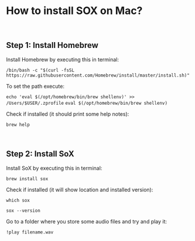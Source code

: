 # How to install SOX on Mac?
<br>

<p><h2><b>Step 1: Install Homebrew</h2></b></p>

<p>Install Homebrew by executing this in terminal:

``` /bin/bash -c "$(curl -fsSL https://raw.githubusercontent.com/Homebrew/install/master/install.sh)" ```
</p>

<p>To set the path execute:

``` echo 'eval $(/opt/homebrew/bin/brew shellenv)' >> /Users/$USER/.zprofile ```
``` eval $(/opt/homebrew/bin/brew shellenv) ```
</p>

<p>Check if installed (it should print some help notes):

``` brew help ```
</p>
<br>

<p><h2><b>Step 2: Install SoX</b></h2></p>

<p>Install SoX by executing this in terminal:

``` brew install sox ```
</p>

<p>Check if installed (it will show location and installed version):

``` which sox ```

``` sox --version ```
</p>

<p>Go to a folder where you store some audio files and try and play it:

``` !play filename.wav ```
</p>